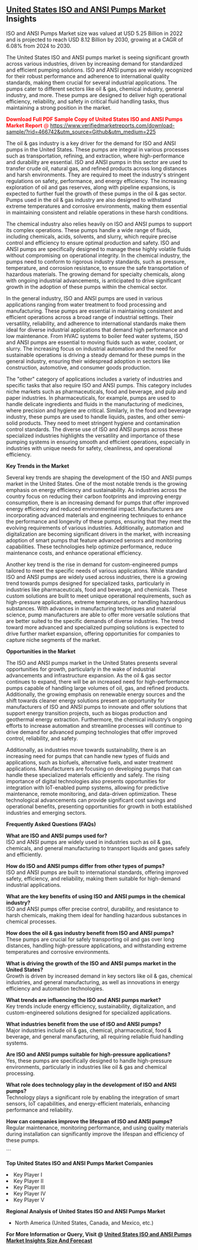 <h2><a href="https://www.verifiedmarketreports.com/download-sample/?rid=466742&amp;utm_source=Github&amp;utm_medium=225" target="_blank">United States ISO and ANSI Pumps Market</a> Insights</h2><p>ISO and ANSI Pumps Market size was valued at USD 5.25 Billion in 2022 and is projected to reach USD 8.12 Billion by 2030, growing at a CAGR of 6.08% from 2024 to 2030.</p><p> <p>The United States ISO and ANSI pumps market is seeing significant growth across various industries, driven by increasing demand for standardized and efficient pumping solutions. ISO and ANSI pumps are widely recognized for their robust performance and adherence to international quality standards, making them crucial for several industrial applications. The pumps cater to different sectors like oil & gas, chemical industry, general industry, and more. These pumps are designed to deliver high operational efficiency, reliability, and safety in critical fluid handling tasks, thus maintaining a strong position in the market.</p> <p><p><span class=""><span style="color: #ff0000;"><strong>Download Full PDF Sample Copy of United States ISO and ANSI Pumps Market Report</strong> @ </span><a href="https://www.verifiedmarketreports.com/download-sample/?rid=466742&amp;utm_source=Github&amp;utm_medium=225" target="_blank">https://www.verifiedmarketreports.com/download-sample/?rid=466742&amp;utm_source=Github&amp;utm_medium=225</a></span></p></p> <p>The oil & gas industry is a key driver for the demand for ISO and ANSI pumps in the United States. These pumps are integral in various processes such as transportation, refining, and extraction, where high-performance and durability are essential. ISO and ANSI pumps in this sector are used to transfer crude oil, natural gas, and refined products across long distances and harsh environments. They are required to meet the industry's stringent regulations on safety, performance, and energy efficiency. The increasing exploration of oil and gas reserves, along with pipeline expansions, is expected to further fuel the growth of these pumps in the oil & gas sector. Pumps used in the oil & gas industry are also designed to withstand extreme temperatures and corrosive environments, making them essential in maintaining consistent and reliable operations in these harsh conditions. <p>The chemical industry also relies heavily on ISO and ANSI pumps to support its complex operations. These pumps handle a wide range of fluids, including chemicals, acids, solvents, and slurry, which require precise control and efficiency to ensure optimal production and safety. ISO and ANSI pumps are specifically designed to manage these highly volatile fluids without compromising on operational integrity. In the chemical industry, the pumps need to conform to rigorous industry standards, such as pressure, temperature, and corrosion resistance, to ensure the safe transportation of hazardous materials. The growing demand for specialty chemicals, along with ongoing industrial advancements, is anticipated to drive significant growth in the adoption of these pumps within the chemical sector. <p>In the general industry, ISO and ANSI pumps are used in various applications ranging from water treatment to food processing and manufacturing. These pumps are essential in maintaining consistent and efficient operations across a broad range of industrial settings. Their versatility, reliability, and adherence to international standards make them ideal for diverse industrial applications that demand high performance and low maintenance. From HVAC systems to boiler feed water systems, ISO and ANSI pumps are essential to moving fluids such as water, coolant, or slurry. The increasing focus on industrial automation and the need for sustainable operations is driving a steady demand for these pumps in the general industry, ensuring their widespread adoption in sectors like construction, automotive, and consumer goods production. <p>The "other" category of applications includes a variety of industries and specific tasks that also require ISO and ANSI pumps. This category includes niche markets such as pharmaceuticals, food and beverage, and pulp and paper industries. In pharmaceuticals, for example, pumps are used to handle delicate ingredients and fluids in the manufacturing of medicines, where precision and hygiene are critical. Similarly, in the food and beverage industry, these pumps are used to handle liquids, pastes, and other semi-solid products. They need to meet stringent hygiene and contamination control standards. The diverse use of ISO and ANSI pumps across these specialized industries highlights the versatility and importance of these pumping systems in ensuring smooth and efficient operations, especially in industries with unique needs for safety, cleanliness, and operational efficiency. <p><b>Key Trends in the Market</b></p> <p>Several key trends are shaping the development of the ISO and ANSI pumps market in the United States. One of the most notable trends is the growing emphasis on energy efficiency and sustainability. As industries across the country focus on reducing their carbon footprints and improving energy consumption, there is an increasing demand for pumps that offer improved energy efficiency and reduced environmental impact. Manufacturers are incorporating advanced materials and engineering techniques to enhance the performance and longevity of these pumps, ensuring that they meet the evolving requirements of various industries. Additionally, automation and digitalization are becoming significant drivers in the market, with increasing adoption of smart pumps that feature advanced sensors and monitoring capabilities. These technologies help optimize performance, reduce maintenance costs, and enhance operational efficiency. <p>Another key trend is the rise in demand for custom-engineered pumps tailored to meet the specific needs of various applications. While standard ISO and ANSI pumps are widely used across industries, there is a growing trend towards pumps designed for specialized tasks, particularly in industries like pharmaceuticals, food and beverage, and chemicals. These custom solutions are built to meet unique operational requirements, such as high-pressure applications, extreme temperatures, or handling hazardous substances. With advances in manufacturing techniques and material science, pump manufacturers are able to offer more versatile solutions that are better suited to the specific demands of diverse industries. The trend toward more advanced and specialized pumping solutions is expected to drive further market expansion, offering opportunities for companies to capture niche segments of the market. <p><b>Opportunities in the Market</b></p> <p>The ISO and ANSI pumps market in the United States presents several opportunities for growth, particularly in the wake of industrial advancements and infrastructure expansion. As the oil & gas sector continues to expand, there will be an increased need for high-performance pumps capable of handling large volumes of oil, gas, and refined products. Additionally, the growing emphasis on renewable energy sources and the shift towards cleaner energy solutions present an opportunity for manufacturers of ISO and ANSI pumps to innovate and offer solutions that support energy transition projects, such as biogas production and geothermal energy extraction. Furthermore, the chemical industry’s ongoing efforts to increase automation and streamline processes will continue to drive demand for advanced pumping technologies that offer improved control, reliability, and safety. <p>Additionally, as industries move towards sustainability, there is an increasing need for pumps that can handle new types of fluids and applications, such as biofuels, alternative fuels, and water treatment applications. Manufacturers are focusing on developing pumps that can handle these specialized materials efficiently and safely. The rising importance of digital technologies also presents opportunities for integration with IoT-enabled pump systems, allowing for predictive maintenance, remote monitoring, and data-driven optimization. These technological advancements can provide significant cost savings and operational benefits, presenting opportunities for growth in both established industries and emerging sectors. <p><b>Frequently Asked Questions (FAQs)</b></p> <p><b>What are ISO and ANSI pumps used for?</b><br> ISO and ANSI pumps are widely used in industries such as oil & gas, chemicals, and general manufacturing to transport liquids and gases safely and efficiently.</p> <p><b>How do ISO and ANSI pumps differ from other types of pumps?</b><br> ISO and ANSI pumps are built to international standards, offering improved safety, efficiency, and reliability, making them suitable for high-demand industrial applications.</p> <p><b>What are the key benefits of using ISO and ANSI pumps in the chemical industry?</b><br> ISO and ANSI pumps offer precise control, durability, and resistance to harsh chemicals, making them ideal for handling hazardous substances in chemical processes.</p> <p><b>How does the oil & gas industry benefit from ISO and ANSI pumps?</b><br> These pumps are crucial for safely transporting oil and gas over long distances, handling high-pressure applications, and withstanding extreme temperatures and corrosive environments.</p> <p><b>What is driving the growth of the ISO and ANSI pumps market in the United States?</b><br> Growth is driven by increased demand in key sectors like oil & gas, chemical industries, and general manufacturing, as well as innovations in energy efficiency and automation technologies.</p> <p><b>What trends are influencing the ISO and ANSI pumps market?</b><br> Key trends include energy efficiency, sustainability, digitalization, and custom-engineered solutions designed for specialized applications.</p> <p><b>What industries benefit from the use of ISO and ANSI pumps?</b><br> Major industries include oil & gas, chemical, pharmaceutical, food & beverage, and general manufacturing, all requiring reliable fluid handling systems.</p> <p><b>Are ISO and ANSI pumps suitable for high-pressure applications?</b><br> Yes, these pumps are specifically designed to handle high-pressure environments, particularly in industries like oil & gas and chemical processing.</p> <p><b>What role does technology play in the development of ISO and ANSI pumps?</b><br> Technology plays a significant role by enabling the integration of smart sensors, IoT capabilities, and energy-efficient materials, enhancing performance and reliability.</p> <p><b>How can companies improve the lifespan of ISO and ANSI pumps?</b><br> Regular maintenance, monitoring performance, and using quality materials during installation can significantly improve the lifespan and efficiency of these pumps.</p> ```</p><p><strong>Top United States ISO and ANSI Pumps Market Companies</strong></p><div data-test-id=""><p><li>Key Player I</li><li> Key Player II</li><li> Key Player III</li><li> Key Player IV</li><li> Key Player V</li></p><div><strong>Regional Analysis of&nbsp;United States ISO and ANSI Pumps Market</strong></div><ul><li dir="ltr"><p dir="ltr">North America&nbsp;(United States, Canada, and Mexico, etc.)</p></li></ul><p><strong>For More Information or Query, Visit @&nbsp;</strong><strong><a href="https://www.verifiedmarketreports.com/product/iso-and-ansi-pumps-market/?utm_source=Github&amp;utm_medium=225" target="_blank">United States ISO and ANSI Pumps Market Insights Size And Forecast</a></strong></p></div>
